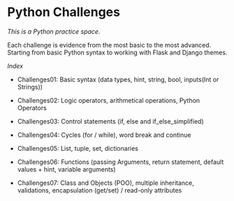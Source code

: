 # Python Challenges
*_This is a Python practice space._*

Each challenge is evidence from the most basic to the most advanced.
Starting from basic Python syntax to working with Flask and Django themes.

*Index*
- Challenges01: Basic syntax (data types, hint, string, bool, inputs(Int or Strings))

- Challenges02: Logic operators, arithmetical operations, Python Operators

- Challenges03: Control statements (if, else and if_else_simplified)

- Challenges04: Cycles (for / while), word break and continue

- Challenges05: List, tuple, set, dictionaries 

- Challenges06: Functions (passing Arguments, return statement, default values + hint, variable arguments)

- Challenges07: Class and Objects (POO), multiple inheritance, validations, encapsulation (get/set) / read-only 
attributes